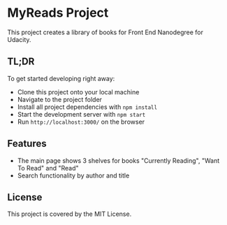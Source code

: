 # MyReads Project

This project creates a library of books for Front End Nanodegree for Udacity.

## TL;DR

To get started developing right away:

* Clone this project onto your local machine
* Navigate to the project folder
* Install all project dependencies with `npm install`
* Start the development server with `npm start`
* Run `http://localhost:3000/` on the browser

## Features

* The main page shows 3 shelves for books "Currently Reading", "Want To Read" and "Read"
* Search functionality by author and title

## License

This project is covered by the MIT License.

